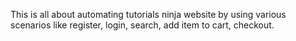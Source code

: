 This is all about automating tutorials ninja website by using various scenarios like register, login, search, add item to cart, checkout.

